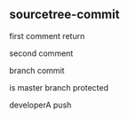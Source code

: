 ## sourcetree-commit

first comment return

second comment

branch commit

is master branch protected

developerA push